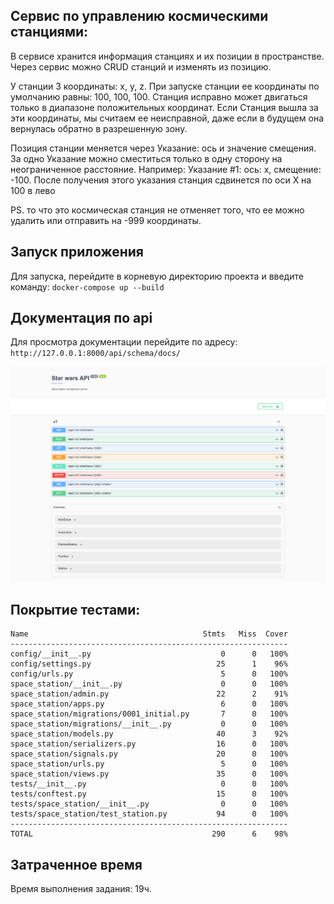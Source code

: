 ## Сервис по управлению космическими станциями:

В сервисе хранится информация станциях и их позиции в пространстве. Через сервис можно CRUD станций и изменять из позицию.

У станции 3 координаты: x, y, z. При запуске станции ее координаты по умолчанию равны: 100, 100, 100. Станция исправно может двигаться только в диапазоне положительных координат. Если Станция вышла за эти координаты, мы считаем ее неисправной, даже если в будущем она вернулась обратно в разрешенную зону.

Позиция станции меняется через Указание: ось и значение смещения. За одно Указание можно сместиться только в одну сторону на неограниченное расстояние. Например: Указание #1: ось: x, смещение: -100. После получения этого указания станция сдвинется по оси X на 100 в лево

PS. то что это космическая станция не отменяет того, что ее можно удалить или отправить на -999 координаты.

## Запуск приложения
Для запуска, перейдите в корневую директорию проекта и введите команду: `docker-compose up --build`

## Документация по api
Для просмотра документации перейдите по адресу:
`http://127.0.0.1:8000/api/schema/docs/`


![Example_docs_api](https://github.com/dima-anatsko/star-wars/raw/master/image/api-schema-docs.png)

## Покрытие тестами:

```commandline
Name                                       Stmts   Miss  Cover
--------------------------------------------------------------
config/__init__.py                             0      0   100%
config/settings.py                            25      1    96%
config/urls.py                                 5      0   100%
space_station/__init__.py                      0      0   100%
space_station/admin.py                        22      2    91%
space_station/apps.py                          6      0   100%
space_station/migrations/0001_initial.py       7      0   100%
space_station/migrations/__init__.py           0      0   100%
space_station/models.py                       40      3    92%
space_station/serializers.py                  16      0   100%
space_station/signals.py                      20      0   100%
space_station/urls.py                          5      0   100%
space_station/views.py                        35      0   100%
tests/__init__.py                              0      0   100%
tests/conftest.py                             15      0   100%
tests/space_station/__init__.py                0      0   100%
tests/space_station/test_station.py           94      0   100%
--------------------------------------------------------------
TOTAL                                        290      6    98%

```
## Затраченное время

Время выполнения задания: 19ч.